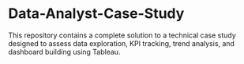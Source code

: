 # Data-Analyst-Case-Study
This repository contains a complete solution to a technical case study designed to assess data exploration, KPI tracking, trend analysis, and dashboard building using Tableau.
